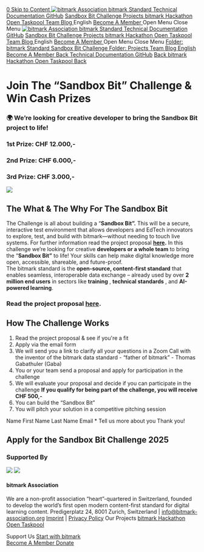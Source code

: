 [ 0 ](https://www.bitmark-association.org/cart)
[ Skip to Content ](https://www.bitmark-association.org/sandboxbitchallenge#page)
[ ![bitmark Association](https://images.squarespace-cdn.com/content/v1/64dce40e8309d94748cd7660/518ec8cf-fb25-4a63-ae03-b01813fae653/bitmark-Association-Logo-1.jpg?format=1500w) ](https://www.bitmark-association.org/)
[ bitmark Standard  ](https://www.bitmark-association.org/bitmark-1)
[Technical Documentation ](https://docs.bitmark.cloud)
[GitHub](https://github.com/bitmark-standard)
[ Sandbox Bit Challenge ](https://www.bitmark-association.org/sandboxbitchallenge)
[ Projects  ](https://www.bitmark-association.org/projects)
[ bitmark Hackathon  ](https://www.bitmark-association.org/bitmarkhackathon)
[ Open Taskpool  ](https://www.bitmark-association.org/opentaskpool)
[ Team ](https://www.bitmark-association.org/team)
[ Blog ](https://www.bitmark-association.org/blog)
English
[ Become A Member ](https://www.bitmark-association.org/memberships)
Open Menu Close Menu
[ ![bitmark Association](https://images.squarespace-cdn.com/content/v1/64dce40e8309d94748cd7660/518ec8cf-fb25-4a63-ae03-b01813fae653/bitmark-Association-Logo-1.jpg?format=1500w) ](https://www.bitmark-association.org/)
[ bitmark Standard  ](https://www.bitmark-association.org/bitmark-1)
[Technical Documentation ](https://docs.bitmark.cloud)
[GitHub](https://github.com/bitmark-standard)
[ Sandbox Bit Challenge ](https://www.bitmark-association.org/sandboxbitchallenge)
[ Projects  ](https://www.bitmark-association.org/projects)
[ bitmark Hackathon  ](https://www.bitmark-association.org/bitmarkhackathon)
[ Open Taskpool  ](https://www.bitmark-association.org/opentaskpool)
[ Team ](https://www.bitmark-association.org/team)
[ Blog ](https://www.bitmark-association.org/blog)
English
[ Become A Member ](https://www.bitmark-association.org/memberships)
Open Menu Close Menu
[ Folder: bitmark Standard ](https://www.bitmark-association.org/bitmark-1)
[ Sandbox Bit Challenge  ](https://www.bitmark-association.org/sandboxbitchallenge)
[ Folder: Projects ](https://www.bitmark-association.org/projects)
[ Team  ](https://www.bitmark-association.org/team)
[ Blog  ](https://www.bitmark-association.org/blog)
[ English ](https://www.bitmark-association.org/sandboxbitchallenge)
[ Become A Member ](https://www.bitmark-association.org/memberships)
[Back ](https://www.bitmark-association.org/)
[Technical Documentation ](https://docs.bitmark.cloud)
[GitHub](https://github.com/bitmark-standard)
[Back ](https://www.bitmark-association.org/)
[ bitmark Hackathon  ](https://www.bitmark-association.org/bitmarkhackathon)
[ Open Taskpool  ](https://www.bitmark-association.org/opentaskpool)
[ Back ](https://www.bitmark-association.org/)
# Join The “Sandbox Bit” Challenge & Win Cash Prizes
### 🌍 We’re looking for creative **developer** to bring the **Sandbox Bit** project to life!
### 1st Prize: CHF 12.000,-
### 2nd Prize: CHF 6.000,-
### 3rd Prize: CHF 3.000,-
![](https://images.squarespace-cdn.com/content/v1/64dce40e8309d94748cd7660/12115e1b-8456-4007-a6f8-052b8e4ca245/WhatsApp+Image+2025-06-19+at+11.08.51.jpeg)
## The What & The Why For The Sandbox Bit
The Challenge is all about building a “**Sandbox Bit”.** This will be a secure, interactive test environment that allows developers and EdTech innovators to explore, test, and build with bitmark—without needing to touch live systems. For further information read the project proposal [**here**](https://docs.google.com/document/d/1i3YdR00UOTV0AOciLueXi2a9nk4S1kyK/edit?usp=sharing&ouid=107319536986374380679&rtpof=true&sd=true)**.**
In this challenge we’re looking for creative **developers or a whole team** to bring the “**Sandbox Bit”** to life!
Your skills can help make digital knowledge more open, accessible, shareable, and future-proof.  
The bitmark standard is the **open-source, content-first standard** that enables seamless, interoperable data exchange – already used by over **2 million end users** in sectors like **training** , **technical standards** , and **AI-powered learning**.
### Read the project proposal [**here**](https://docs.google.com/document/d/1i3YdR00UOTV0AOciLueXi2a9nk4S1kyK/edit?usp=sharing&ouid=107319536986374380679&rtpof=true&sd=true)**.**
## How The Challenge Works
  1. Read the project proposal & see if you're a fit
  2. Apply via the email form
  3. We will send you a link to clarify all your questions in a Zoom Call with the inventor of the bitmark data standard - “father of bitmark” - Thomas Gabathuler (Gaba)
  4. You or your team send a proposal and apply for participation in the challenge
  5. We will evaluate your proposal and decide if you can participate in the challenge
**If you qualify for being part of the challenge, you will receive CHF 500,-**
  6. You can build the “Sandbox Bit”
  7. You will pitch your solution in a competitive pitching session


Name 
First Name
Last Name
Email *
Tell us more about you 
Thank you!
## Apply for the Sandbox Bit Challenge 2025
### Supported By
![](https://images.squarespace-cdn.com/content/v1/64dce40e8309d94748cd7660/880e2246-269c-4752-8408-b48133fb4c50/cropped-Hasler_Logo_Horizontal.png)
![](https://images.squarespace-cdn.com/content/v1/64dce40e8309d94748cd7660/123f46a7-fee4-4623-aef9-5d36aa26c372/asuera_logo.jpeg)
#### bitmark Association
We are a non-profit association “heart”-quartered in Switzerland, founded to develop the world’s first open modern content-first standard for digital learning content.
Predigerplatz 24, 8001 Zurich, Switzerland | info@bitmark-association.org
[Imprint](https://www.bitmark-association.org/impressum) | [Privacy Policy](https://www.bitmark-association.org/privacy-policy-1)
Our Projects
[bitmark Hackathon](https://www.bitmark-association.org/bitmarkhackathon)  
[Open Taskpool](https://www.bitmark-association.org/opentaskpool)  

Support Us
[Start with bitmark](https://docs.bitmark.cloud)  
[Become A Member﻿ ](https://opencollective.com/bitmark-association/contribute/monthly-supporter-40580/checkout?amount=200&email=&interval=year&legalName=&name=)
[Donate](https://opencollective.com/bitmark-association/contribute/one-time-supporter-39581/checkout?amount=50&email=&interval=month&legalName=&name=)
[ ](https://github.com/bitmark-standard)[ ](https://www.linkedin.com/company/bitmark-association/)[ ](https://medium.com/the-bitmark-blog)[ ](https://twitter.com/bitmarkstandard?lang=de)
­
­
